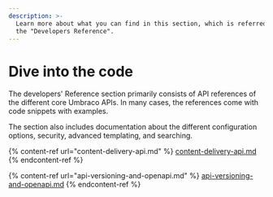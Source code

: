 ```yaml
---
description: >-
  Learn more about what you can find in this section, which is referred to as
  the "Developers Reference".
---
```


# Dive into the code

The developers' Reference section primarily consists of API references of the different core Umbraco APIs. In many cases, the references come with code snippets with examples.

The section also includes documentation about the different configuration options, security, advanced templating, and searching.

{% content-ref url="content-delivery-api.md" %}
[content-delivery-api.md](content-delivery-api.md)
{% endcontent-ref %}

{% content-ref url="api-versioning-and-openapi.md" %}
[api-versioning-and-openapi.md](api-versioning-and-openapi.md)
{% endcontent-ref %}
